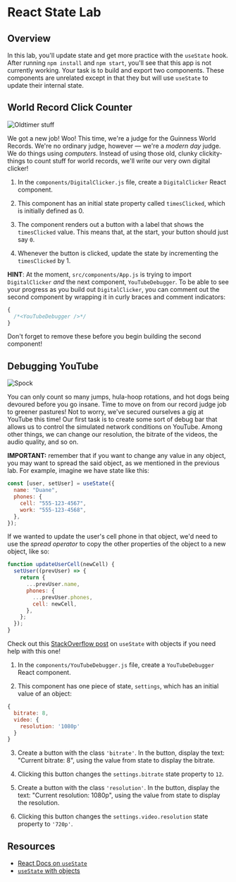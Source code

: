 # React State Lab

## Overview

In this lab, you'll update state and get more practice with the `useState` hook.
After running `npm install` and `npm start`, you'll see that this app is not
currently working. Your task is to build and export two components. These
components are unrelated except in that they but will use `useState` to update
their internal state.

## World Record Click Counter

![Oldtimer stuff](http://il5.picdn.net/shutterstock/videos/15633112/thumb/1.jpg)

We got a new job! Woo! This time, we're a judge for the Guinness World Records.
We're no ordinary judge, however — we're a _modern day_ judge. We do things
using _computers_. Instead of using those old, clunky clickity-things to count
stuff for world records, we'll write our very own digital clicker!

1. In the `components/DigitalClicker.js` file, create a `DigitalClicker` React
   component.

2. This component has an initial state property called `timesClicked`, which is
   initially defined as 0.

3. The component renders out a button with a label that shows the `timesClicked`
   value. This means that, at the start, your button should just say `0`.

4. Whenever the button is clicked, update the state by incrementing the
   `timesClicked` by 1.

**HINT**: At the moment, `src/components/App.js` is trying to import
`DigitalClicker` _and_ the next component, `YouTubeDebugger`. To be able to see
your progress as you build out `DigitalClicker`, you can comment out the second
component by wrapping it in curly braces and comment indicators:

```js
{
  /*<YouTubeDebugger />*/
}
```

Don't forget to remove these before you begin building the second component!

## Debugging YouTube

![Spock](https://media.giphy.com/media/fECTyvPYevOHC/giphy.gif)

You can only count so many jumps, hula-hoop rotations, and hot dogs being
devoured before you go insane. Time to move on from our record judge job to
greener pastures! Not to worry, we've secured ourselves a gig at YouTube this
time! Our first task is to create some sort of debug bar that allows us to
control the simulated network conditions on YouTube. Among other things, we can
change our resolution, the bitrate of the videos, the audio quality, and so on.

**IMPORTANT:** remember that if you want to change any value in any object, you
may want to spread the said object, as we mentioned in the previous lab. For
example, imagine we have state like this:

```jsx
const [user, setUser] = useState({
  name: "Duane",
  phones: {
    cell: "555-123-4567",
    work: "555-123-4568",
  },
});
```

If we wanted to update the user's cell phone in that object, we'd need to use
the _spread operator_ to copy the other properties of the object to a new
object, like so:

```jsx
function updateUserCell(newCell) {
  setUser((prevUser) => {
    return {
      ...prevUser.name,
      phones: {
        ...prevUser.phones,
        cell: newCell,
      },
    };
  });
}
```

Check out this [StackOverflow post][] on `useState` with objects if you need help with this one!

1. In the `components/YouTubeDebugger.js` file, create a `YouTubeDebugger` React
   component.

2. This component has one piece of state, `settings`, which has an initial value
   of an object:

```js
{
  bitrate: 8,
  video: {
    resolution: '1080p'
  }
}
```

3. Create a button with the class `'bitrate'`. In the button, display the text:
   "Current bitrate: 8", using the value from state to display the bitrate.

4. Clicking this button changes the `settings.bitrate` state property to `12`.

5. Create a button with the class `'resolution'`. In the button, display the text:
   "Current resolution: 1080p", using the value from state to display the resolution.

6. Clicking this button changes the `settings.video.resolution` state property
   to `'720p'`.

## Resources

- [React Docs on `useState`](https://reactjs.org/docs/hooks-state.html)
- [`useState` with objects][stackoverflow post]

[stackoverflow post]: https://stackoverflow.com/questions/54150783/react-hooks-usestate-with-object
